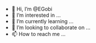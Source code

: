 - 👋 Hi, I’m @EGobi
- 👀 I’m interested in ...
- 🌱 I’m currently learning ...
- 💞️ I’m looking to collaborate on ...
- 📫 How to reach me ...

<!---
EGobi/EGobi is a ✨ special ✨ repository because its `README.md` (this file) appears on your GitHub profile.
You can click the Preview link to take a look at your changes.
--->
